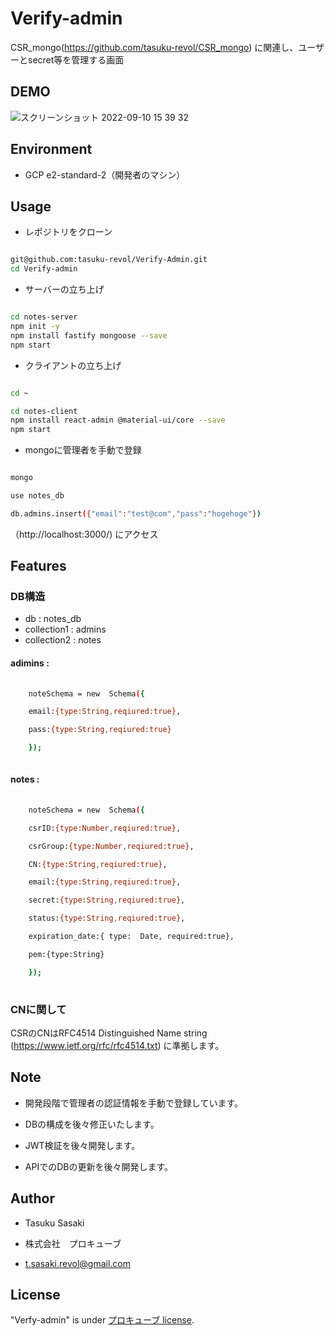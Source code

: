 # Verify-admin

  

CSR_mongo(https://github.com/tasuku-revol/CSR_mongo) に関連し、ユーザーとsecret等を管理する画面

## DEMO

![スクリーンショット 2022-09-10 15 39 32](https://user-images.githubusercontent.com/74899466/189472401-6d365575-c32c-4f7e-92b5-b9a09757afd4.png)


  

## Environment


* GCP e2-standard-2（開発者のマシン）

## Usage

* レポジトリをクローン

  

```bash

git@github.com:tasuku-revol/Verify-Admin.git
cd Verify-admin

```

  

* サーバーの立ち上げ

  

```bash

cd notes-server
npm init -y
npm install fastify mongoose --save
npm start

```

  

* クライアントの立ち上げ

  

```bash

cd ~

cd notes-client
npm install react-admin @material-ui/core --save
npm start

```

  

* mongoに管理者を手動で登録

  

```bash

mongo

use notes_db

db.admins.insert({"email":"test@com","pass":"hogehoge"})

```

  

（http://localhost:3000/) にアクセス

## Features

### DB構造
 * db : notes_db
 * collection1 : admins
 * collection2 : notes
 
 #### adimins : 
 
```bash
	
	noteSchema = new  Schema({

	email:{type:String,reqiured:true},

	pass:{type:String,reqiured:true}

	});
	
```
	
 #### notes :
 
```bash
	
	noteSchema = new  Schema({

	csrID:{type:Number,reqiured:true},

	csrGroup:{type:Number,reqiured:true},

	CN:{type:String,reqiured:true},

	email:{type:String,reqiured:true},

	secret:{type:String,reqiured:true},

	status:{type:String,reqiured:true},

	expiration_date:{ type:  Date, required:true},

	pem:{type:String}

	});
	
```
	   

### CNに関して
CSRのCNはRFC4514 Distinguished Name string (https://www.ietf.org/rfc/rfc4514.txt) に準拠します。

  

## Note

* 開発段階で管理者の認証情報を手動で登録しています。

  

* DBの構成を後々修正いたします。

  

* JWT検証を後々開発します。

  

* APIでのDBの更新を後々開発します。

  

## Author

* Tasuku Sasaki

*  株式会社　プロキューブ

* t.sasaki.revol@gmail.com

## License


"Verfy-admin" is under [ プロキューブ license](https://www.procube.info/).

